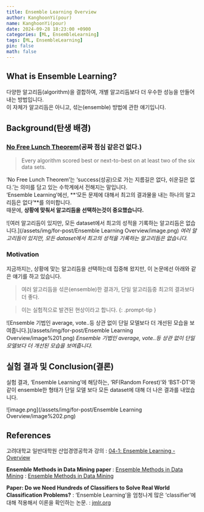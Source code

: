 ```yaml
---
title: Ensemble Learning Overview
author: KanghoonYi(pour)
name: KanghoonYi(pour)
date: 2024-09-28 18:23:00 +0900
categories: [ML, EnsembleLearning]
tags: [ML, EnsembleLearning]
pin: false
math: false
---
```


## What is Ensemble Learning?

다양한 알고리듬(algorithm)을 결합하여, 개별 알고리듬보다 더 우수한 성능을 만들어내는 방법입니다.  
이 자체가 알고리듬은 아니고, 섞는(ensemble) 방법에 관한 얘기입니다.  

## Background(탄생 배경)

### [No Free Lunch Theorem](https://en.wikipedia.org/wiki/No_free_lunch_theorem)(공짜 점심 같은건 없다.)

> Every algorithm scored best or next-to-best on at least two of the six data sets.
>

‘No Free Lunch Theorem’는 ‘success(성공)으로 가는 지름길은 없다, 쉬운길은 없다.’는 의미를 담고 있는 수학계에서 전해지는 말입니다.  
‘Ensemble Learning’에선, **‘모든 문제에 대해서 최고의 결과물을 내는 하나의 알고리듬은 없다’**를 의미합니다.  
때문에, **상황에 맞춰서 알고리듬을 선택하는것이 중요했습니다.**

![여러 알고리듬이 있지만, 모든 dataset에서 최고의 성적을 기록하는 알고리듬은 없습니다.](/assets/img/for-post/Ensemble Learning Overview/image.png)
_여러 알고리듬이 있지만, 모든 dataset에서 최고의 성적을 기록하는 알고리듬은 없습니다._

### Motivation

지금까지는, 상황에 맞는 알고리듬을 선택하는데 집중해 왔지만, 이 논문에선 아래와 같은 얘기를 하고 있습니다.

> 여러 알고리듬을 섞은(ensemble)한 결과가, 단일 알고리듬중 최고의 결과보다 더 좋다.
>

> 이는 실험적으로 발견된 현상이라고 합니다.
{: .prompt-tip }


![Ensemble 기법인 average, vote..등 상관 없이 단일 모델보다 더 개선된 모습을 보여줍니다.](/assets/img/for-post/Ensemble Learning Overview/image%201.png)
_Ensemble 기법인 average, vote..등 상관 없이 단일 모델보다 더 개선된 모습을 보여줍니다._

## 실험 결과 및 Conclusion(결론)

실험 결과, ‘Ensemble Learning’에 해당하는, ‘RF(Random Forest)’와 ‘BST-DT’와 같이 ensemble한 형태가 단일 모델 보다 모든 dataset에 대해 더 나은 결과를 내었습니다.  

![image.png](/assets/img/for-post/Ensemble Learning Overview/image%202.png)

## References
고려대학교 일반대학원 산업경영공학과 강의
: [04-1: Ensemble Learning - Overview](https://youtu.be/1OEeguDBsLU?si=DbW-6Hj0A2Z3tgiI)

**Ensemble Methods in Data Mining paper**
: [Ensemble Methods in Data Mining](https://link.springer.com/book/10.1007/978-3-031-01899-2)
: [Ensemble Methods in Data Mining](https://books.google.co.kr/books?id=DXZjAQAAQBAJ&lpg=PR13&ots=em1PRM964T&dq=Ensemble%20Methods%20in%20Data%20Mining&lr&hl=ko&pg=PR1#v=onepage&q&f=false)

**Paper: Do we Need Hundreds of Classifiers to Solve Real World Classification Problems?**
: ‘Ensemble Learning’을 엄청나게 많은 ‘classifier’에 대해 적용해서 이론을 확인하는 논문.
: [jmlr.org](https://jmlr.org/papers/volume15/delgado14a/delgado14a.pdf)
